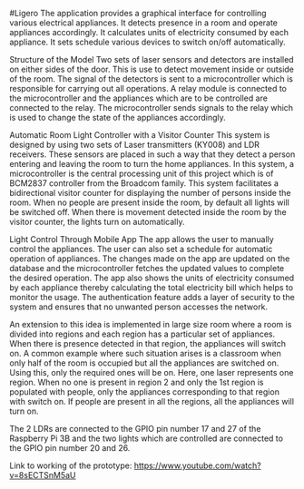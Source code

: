 #Ligero
The application provides a graphical interface for controlling various electrical appliances.
It detects presence in a room and operate appliances accordingly.
It calculates units of electricity consumed by each appliance.
It sets schedule various devices to switch on/off automatically.

Structure of the Model
Two sets of laser sensors and detectors are installed on either sides of the door. This is use to detect movement inside or outside of the room. The signal of the detectors is sent to a microcontroller which is responsible for carrying out all operations. A relay module is connected to the microcontroller and the appliances which are to be controlled are connected to the relay. The microcontroller sends signals to the relay which is used to change the state of the appliances accordingly.

Automatic Room Light Controller with a Visitor Counter
This system is designed by using two sets of Laser transmitters (KY008) and LDR receivers. These sensors are placed in such a way that they detect a person entering and leaving the room to turn the home appliances. In this system, a microcontroller is the central processing unit of this project which is of BCM2837 controller from the Broadcom family. This system facilitates a bidirectional visitor counter for displaying the number of persons inside the room.
When no people are present inside the room, by default all lights will be switched off. When there is movement detected inside the room by the visitor counter, the lights turn on automatically.

Light Control Through Mobile App The app allows the user to manually control the appliances. The user can also set a schedule for automatic operation of appliances. The changes made on the app are updated on the database and the microcontroller fetches the updated values to complete the desired operation. The app also shows the units of electricity consumed by each appliance thereby calculating the total electricity bill which helps to monitor the usage.
The authentication feature adds a layer of security to the system and ensures that no unwanted person accesses the network.

An extension to this idea is implemented in large size room where a room is divided into regions and each region has a particular set of appliances. When there is presence detected in that region, the appliances will switch on. A common example where such situation arises is a classroom when only half of the room is occupied but all the appliances are switched on. Using this, only the required ones will be on.
Here, one laser represents one region. When no one is present in region 2 and only the 1st region is populated with people, only the appliances corresponding to that region with switch on. If people are present in all the regions, all the appliances will turn on.

The 2 LDRs are connected to the GPIO pin number 17 and 27 of the Raspberry Pi 3B and the two lights which are controlled are connected to the GPIO pin number 20 and 26.

Link to working of the prototype: https://www.youtube.com/watch?v=8sECTSnM5aU
